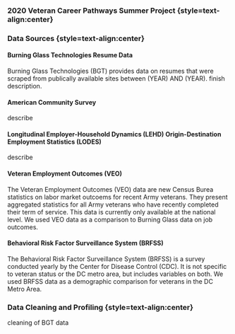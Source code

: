### 2020 Veteran Career Pathways Summer Project {style=text-align:center}

### Data Sources {style=text-align:center}

#### Burning Glass Technologies Resume Data
Burning Glass Technologies (BGT) provides data on resumes that were scraped from publically available sites between (YEAR) AND (YEAR). finish description.

#### American Community Survey
describe

#### Longitudinal Employer-Household Dynamics (LEHD) Origin-Destination Employment Statistics (LODES)
describe

#### Veteran Employment Outcomes (VEO)
The Veteran Employment Outcomes (VEO) data are new Census Burea statistics on labor market outcoems for recent Army veterans. They present aggregated statistics for all Army veterans who have recently completed their term of service. This data is currently only available at the national level. We used VEO data as a comparison to Burning Glass data on job outcomes.

#### Behavioral Risk Factor Surveillance System (BRFSS)

The Behavioral Risk Factor Surveillance System (BRFSS) is a survey conducted yearly by the Center for Disease Control (CDC). It is not specific to veteran status or the DC metro area, but includes variables on both. We used BRFSS data as a demographic comparison for veterans in the DC Metro Area.

### Data Cleaning and Profiling {style=text-align:center}

cleaning of BGT data